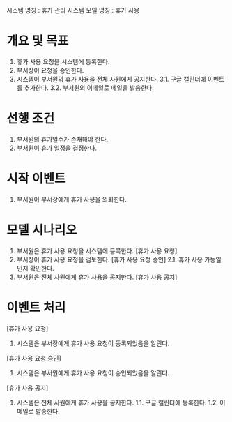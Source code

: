 시스템 명칭 : 휴가 관리 시스템
모델 명칭 : 휴가 사용

# 개요 및 목표
1. 휴가 사용 요청을 시스템에 등록한다.
2. 부서장이 요청을 승인한다.
3. 시스템이 부서원의 휴가 사용을 전체 사원에게 공지한다.
	3.1. 구글 캘린더에 이벤트를 추가한다.
	3.2. 부서원의 이메일로 메일을 발송한다.

# 선행 조건
1. 부서원의 휴가일수가 존재해야 한다.
2. 부서원이 휴가 일정을 결정한다.


# 시작 이벤트
1.  부서원이 부서장에게 휴가 사용을 의뢰한다.

# 모델 시나리오
1. 부서원은 휴가 사용 요청을 시스템에 등록한다. [휴가 사용 요청]
2. 부서장이 휴가 사용 요청을 검토한다. [휴가 사용 요청 승인]
	2.1. 휴가 사용 가능일인지 확인한다.
3. 부서원은 전체 사원에게 휴가 사용을 공지한다. [휴가 사용 공지]

# 이벤트 처리
[휴가 사용 요청]
1. 시스템은 부서장에게 휴가 사용 요청이 등록되었음을 알린다.

[휴가 사용 요청 승인]
1. 시스템은 부서원에게 휴가 사용 요청이 승인되었음을 알린다.

[휴가 사용 공지]
1. 시스템은 전체 사원에게 휴가 사용을 공지한다.
	1.1. 구글 캘린더에 등록한다.
	1.2. 이메일로 발송한다.